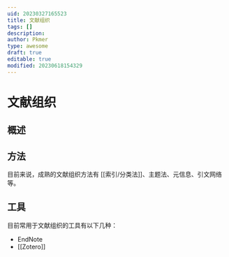 ```yaml
---
uid: 20230327165523
title: 文献组织
tags: []
description: 
author: Pkmer
type: awesome
draft: true
editable: true
modified: 20230618154329
---
```


# 文献组织

## 概述

## 方法

目前来说，成熟的文献组织方法有 [[索引/分类法]]、主题法、元信息、引文网络等。

## 工具

目前常用于文献组织的工具有以下几种：

- EndNote
- [[Zotero]]